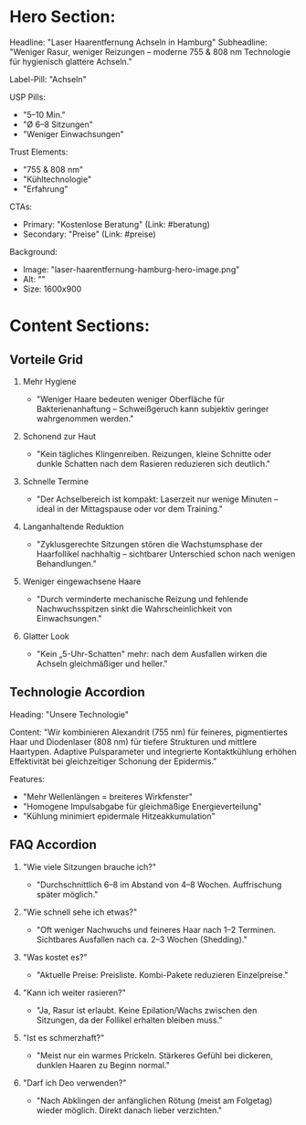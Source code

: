 # Hero Section:
Headline: "Laser Haarentfernung Achseln in Hamburg"
Subheadline: "Weniger Rasur, weniger Reizungen – moderne 755 & 808 nm Technologie für hygienisch glattere Achseln."

Label-Pill: "Achseln"

USP Pills:
- "5–10 Min."
- "Ø 6–8 Sitzungen"
- "Weniger Einwachsungen"

Trust Elements:
- "755 & 808 nm"
- "Kühltechnologie"
- "Erfahrung"

CTAs:
- Primary: "Kostenlose Beratung" (Link: #beratung)
- Secondary: "Preise" (Link: #preise)

Background:
- Image: "laser-haarentfernung-hamburg-hero-image.png"
- Alt: ""
- Size: 1600x900

# Content Sections:

## Vorteile Grid
1. Mehr Hygiene
   - "Weniger Haare bedeuten weniger Oberfläche für Bakterienanhaftung – Schweißgeruch kann subjektiv geringer wahrgenommen werden."

2. Schonend zur Haut
   - "Kein tägliches Klingenreiben. Reizungen, kleine Schnitte oder dunkle Schatten nach dem Rasieren reduzieren sich deutlich."

3. Schnelle Termine
   - "Der Achselbereich ist kompakt: Laserzeit nur wenige Minuten – ideal in der Mittagspause oder vor dem Training."

4. Langanhaltende Reduktion
   - "Zyklusgerechte Sitzungen stören die Wachstumsphase der Haarfollikel nachhaltig – sichtbarer Unterschied schon nach wenigen Behandlungen."

5. Weniger eingewachsene Haare
   - "Durch verminderte mechanische Reizung und fehlende Nachwuchsspitzen sinkt die Wahrscheinlichkeit von Einwachsungen."

6. Glatter Look
   - "Kein „5-Uhr-Schatten" mehr: nach dem Ausfallen wirken die Achseln gleichmäßiger und heller."

## Technologie Accordion
Heading: "Unsere Technologie"

Content: "Wir kombinieren Alexandrit (755 nm) für feineres, pigmentiertes Haar und Diodenlaser (808 nm) für tiefere Strukturen und mittlere Haartypen. Adaptive Pulsparameter und integrierte Kontaktkühlung erhöhen Effektivität bei gleichzeitiger Schonung der Epidermis."

Features:
- "Mehr Wellenlängen = breiteres Wirkfenster"
- "Homogene Impulsabgabe für gleichmäßige Energieverteilung"
- "Kühlung minimiert epidermale Hitzeakkumulation"

## FAQ Accordion
1. "Wie viele Sitzungen brauche ich?"
   - "Durchschnittlich 6–8 im Abstand von 4–8 Wochen. Auffrischung später möglich."

2. "Wie schnell sehe ich etwas?"
   - "Oft weniger Nachwuchs und feineres Haar nach 1–2 Terminen. Sichtbares Ausfallen nach ca. 2–3 Wochen (Shedding)."

3. "Was kostet es?"
   - "Aktuelle Preise: Preisliste. Kombi-Pakete reduzieren Einzelpreise."

4. "Kann ich weiter rasieren?"
   - "Ja, Rasur ist erlaubt. Keine Epilation/Wachs zwischen den Sitzungen, da der Follikel erhalten bleiben muss."

5. "Ist es schmerzhaft?"
   - "Meist nur ein warmes Prickeln. Stärkeres Gefühl bei dickeren, dunklen Haaren zu Beginn normal."

6. "Darf ich Deo verwenden?"
   - "Nach Abklingen der anfänglichen Rötung (meist am Folgetag) wieder möglich. Direkt danach lieber verzichten."
```